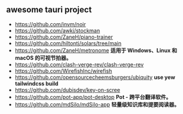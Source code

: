 ## awesome tauri project
- https://github.com/invm/noir
- https://github.com/awkj/stockman
- https://github.com/ZaneH/piano-trainer
- https://github.com/hiltontj/solars/tree/main
- https://github.com/ZaneH/metronome **适用于 Windows、Linux 和 macOS 的可视节拍器。**
- https://github.com/clash-verge-rev/clash-verge-rev
- https://github.com/WirefishInc/wirefish
- https://github.com/opensourcecheemsburgers/ubiquity **use yew tailwindcss build**
- https://github.com/dubisdev/key-on-scree
- https://github.com/pot-app/pot-desktop **Pot - 跨平台翻译软件。**
- https://github.com/mdSilo/mdSilo-app **轻量级知识库和提要阅读器。**
